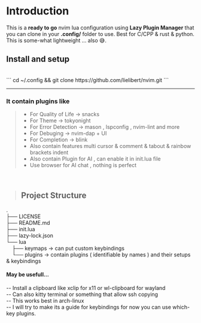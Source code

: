 # Introduction

This is a **ready to go** nvim lua  configuration using **Lazy Plugin Manager** that you can clone in your **.config/** folder to use. Best for C/CPP & rust & python.</br>
This is some-what lightweight ... also 😅.

## Install and setup
</br>
```
cd ~/.config && git clone https://github.com/lielibert/nvim.git
```

---

### It contain plugins like

> - For Quality of Life -> snacks</br>
> - For Theme -> tokyonight</br>
> - For Error Detection -> mason , lspconfig , nvim-lint and more</br>
> - For Debuging -> nvim-dap + UI</br>
> - For Completion -> blink</br>
> - Also contain features multi cursor & comment & tabout & rainbow brackets indent</br>
> - Also contain Plugin for AI , can enable it in init.lua file</br>
> - Use browser for AI chat , nothing is perfect</br>

</br>

> ## Project Structure

<p>
.</br>
├── LICENSE</br>
├── README.md</br>
├── init.lua</br>
├── lazy-lock.json</br>
└── lua</br>
&nbsp;&nbsp;&nbsp;&nbsp;├── keymaps -> can put custom keybindings</br>
&nbsp;&nbsp;&nbsp;&nbsp;└── plugins -> contain plugins ( identifiable by names ) and their setups & keybindings
</p>

#### May be usefull...

-- Install a clipboard like xclip for x11 or wl-clipboard for wayland </br>
-- Can also kitty terminal or something that allow ssh copying
</br>
-- This works best in arch-linux
</br>
-- I will try to make its a guide for keybindings for now you can use which-key plugins.

